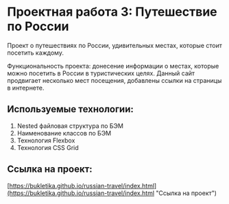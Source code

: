 # Проектная работа 3: Путешествие по России

Проект о путешествиях по России, удивительных местах, которые стоит посетить каждому.

Функциональность проекта: донесение информации о местах, которые можно посетить в России в туристических целях. Данный сайт продвигает несколько
мест посещения, добавлены ссылки на страницы в интернете.

## Используемые технологии:
1. Nested файловая структура по БЭМ
2. Наименование классов по БЭМ
3. Технология Flexbox
4. Технология CSS Grid


## Ссылка на проект:
[https://bukletika.github.io/russian-travel/index.html](https://bukletika.github.io/russian-travel/index.html "Ссылка на проект")
